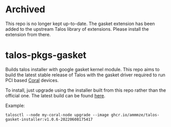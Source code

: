 # Archived

This repo is no longer kept up-to-date. The gasket extension has been added to the upstream Talos library of extensions. Please install the extension from there.

# talos-pkgs-gasket
Builds talos installer with google gasket kernel module. This repo aims to build the latest stable release of Talos with the gasket driver required to run PCI based [Coral](https://coral.ai) devices.

To install, just upgrade using the installer built from this repo rather than the official one. The latest build can be found [here](https://github.com/ammmze/talos-pkgs-gasket/pkgs/container/talos-gasket-installer).


Example:
```shell
talosctl --node my-coral-node upgrade --image ghcr.io/ammmze/talos-gasket-installer:v1.0.6-20220608175417
```
